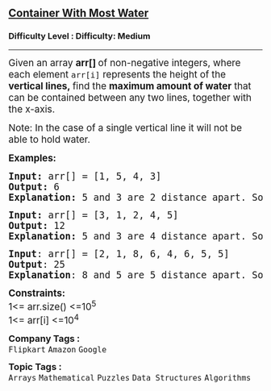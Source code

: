 <h2><a href="https://www.geeksforgeeks.org/problems/container-with-most-water0535/1">Container With Most Water</a></h2><h3>Difficulty Level : Difficulty: Medium</h3><hr><div class="problems_problem_content__Xm_eO" style="user-select: auto;"><p style="user-select: auto;"><span style="font-size: 14pt; user-select: auto;">Given an array&nbsp;<strong style="user-select: auto;">arr[]&nbsp;</strong>of non-negative integers,&nbsp;where each element <code style="user-select: auto;">arr[i]</code> represents the height of the <strong style="user-select: auto;">vertical lines,&nbsp;</strong>find the <strong style="user-select: auto;">maximum amount of water</strong> that can be contained between any two lines, together with the x-axis.</span></p>
<p style="user-select: auto;"><span style="font-size: 14pt; user-select: auto;">Note: In the case of a single vertical line it will not be able to hold water.</span></p>
<p style="user-select: auto;"><span style="font-size: 14pt; user-select: auto;"><strong style="user-select: auto;">Examples:</strong></span></p>
<pre style="user-select: auto;"><span style="font-size: 14pt; user-select: auto;"><strong style="user-select: auto;">Input: </strong>arr[] = [1, 5, 4, 3]
<strong style="user-select: auto;">Output: </strong>6<strong style="user-select: auto;">
Explanation: </strong>5 and 3 are 2 distance apart. So the size of the base is 2. Height of container = min(5, 3) = 3. So, total area to hold water = 3 * 2 = 6.</span></pre>
<pre style="user-select: auto;"><span style="font-size: 14pt; user-select: auto;"><strong style="user-select: auto;">Input: </strong>arr[] = [3, 1, 2, 4, 5]
<strong style="user-select: auto;">Output: </strong>12<strong style="user-select: auto;">
Explanation: </strong>5 and 3 are 4 distance apart. So the size of the base is 4. Height of container = min(5, 3) = 3. So, total area to hold water = 4 * 3 = 12.</span></pre>
<pre style="user-select: auto;"><span style="font-size: 14pt; user-select: auto;"><strong style="user-select: auto;">Input</strong>: arr[] = [2, 1, 8, 6, 4, 6, 5, 5]<br style="user-select: auto;"><strong style="user-select: auto;">Output</strong>: 25 <br style="user-select: auto;"><strong style="user-select: auto;">Explanation</strong>: 8 and 5 are 5 distance apart. So the size of the base is 5. Height of container = min(8, 5) = 5. So, the total area to hold water = 5 * 5 = 25.</span></pre>
<p style="user-select: auto;"><span style="font-size: 14pt; user-select: auto;"><strong style="user-select: auto;">Constraints:</strong><br style="user-select: auto;">1&lt;= arr.size() &lt;=10<sup style="user-select: auto;">5</sup><br style="user-select: auto;">1&lt;= arr[i] &lt;=10<sup style="user-select: auto;">4</sup></span></p></div><p><span style=font-size:18px><strong>Company Tags : </strong><br><code>Flipkart</code>&nbsp;<code>Amazon</code>&nbsp;<code>Google</code>&nbsp;<br><p><span style=font-size:18px><strong>Topic Tags : </strong><br><code>Arrays</code>&nbsp;<code>Mathematical</code>&nbsp;<code>Puzzles</code>&nbsp;<code>Data Structures</code>&nbsp;<code>Algorithms</code>&nbsp;